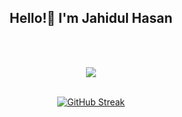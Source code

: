 <div align="center">
  <h2>Hello!👋 I'm Jahidul Hasan</h2> 
  

<br><br>
  
<img style="pointer-events: none;" src="https://github-readme-stats.vercel.app/api?username=JahidulHasanRabbi&show_icons=true&theme=vue-dark">
<br><br>

  [![GitHub Streak](https://streak-stats.demolab.com?user=JahidulHasanRabbi&theme=vue-dark&hide_border=true)](https://git.io/streak-stats)
</div>


<!--
**JahidulHasanRabbi/JahidulHasanRabbi** is a ✨ _special_ ✨ repository because its `README.md` (this file) appears on your GitHub profile.

Here are some ideas to get you started:

- 🔭 I’m currently working on ...
- 🌱 I’m currently learning ...
- 👯 I’m looking to collaborate on ...
- 🤔 I’m looking for help with ...
- 💬 Ask me about ...
- 📫 How to reach me: ...
- 😄 Pronouns: ...
- ⚡ Fun fact: ...
-->
